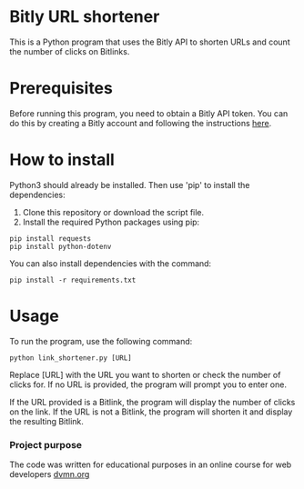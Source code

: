 # Bitly URL shortener

This is a Python program that uses the Bitly API to shorten URLs and count the number of clicks on Bitlinks.

# Prerequisites
Before running this program, you need to obtain a Bitly API token. You can do this by creating a Bitly account and following the instructions [here](https://dev.bitly.com/docs/getting-started/authentication/).

# How to install
Python3 should already be installed.
Then use 'pip' to install the dependencies:

1. Clone this repository or download the script file.
2. Install the required Python packages using pip:

```
pip install requests
pip install python-dotenv
```

You can also install dependencies with the command:
```angular2html
pip install -r requirements.txt
```

# Usage
To run the program, use the following command:
```
python link_shortener.py [URL]
```
Replace [URL] with the URL you want to shorten or check the number of clicks for. If no URL is provided, the program will prompt you to enter one.

If the URL provided is a Bitlink, the program will display the number of clicks on the link. If the URL is not a Bitlink, the program will shorten it and display the resulting Bitlink.

### Project purpose
The code was written for educational purposes in an online course for web developers [dvmn.org](https://dvmn.org/)
